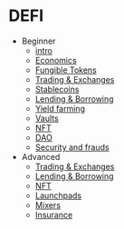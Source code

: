 # DEFI

- Beginner
  * [intro](beginner/defi.md)
  * [Economics](beginner/economics/economics.md)
  * [Fungible Tokens](beginner/tokens/README.md)
  * [Trading & Exchanges](beginner/trading/README.md)
  * [Stablecoins](beginner/stablecoins/README.md)
  * [Lending & Borrowing](beginner/lending/README.md)
  * [Yield farming](beginner/yield-farming/README.md)
  * [Vaults](beginner/vaults/README.md)
  * [NFT](beginner/nft/README.md)
  * [DAO](beginner/dao/README.md)
  * [Security and frauds](beginner/security/README.md)
- Advanced
  * [Trading & Exchanges](advanced/trading/README.md)
  * [Lending & Borrowing](advanced/lending/README.md)
  * [NFT](advanced/nft/README.md)
  * [Launchpads](advanced/launchpads/launchpads.md)
  * [Mixers](advanced/mixers/README.md)
  * [Insurance](advanced/insurance/README.md)
